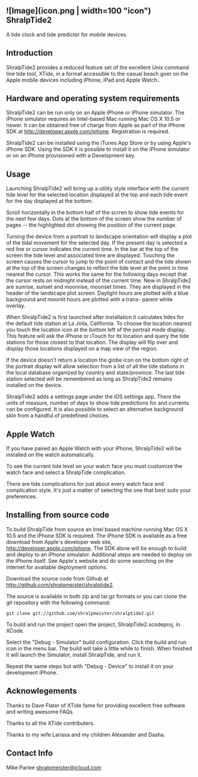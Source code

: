 ![Image](icon.png | width=100  "icon")
ShralpTide2  
-----------
A tide clock and tide predictor for mobile devices.

Introduction
------------

ShralpTide2 provides a reduced feature set of the excellent Unix
command line tide tool, XTide, in a format accessible to the casual
beach goer on the Apple mobile devices including iPhone, iPad and
Apple Watch..

Hardware and operating system requirements
------------------------------------------

ShralpTide2 can be run only on an Apple iPhone or iPhone simulator. 
The iPhone simulator requires an Intel-based Mac running Mac OS X 10.5
or newer.  It can be obtained free of charge from Apple as part of the 
iPhone SDK at http://developer.apple.com/iphone. Registration is required.

ShralpTide2 can be installed using the iTunes App Store or by using Apple's
iPhone SDK. Using the SDK it is possible to install it on the iPhone 
simulator or on an iPhone provisioned with a Development key.

Usage
-----

Launching ShralpTide2 will bring up a utility style interface with the current
tide level for the selected location displayed at the top and each tide event
for the day displayed at the bottom.

Scroll horizontally in the bottom half of the scrren to show tide events for 
the next few days. Dots at the bottom of the screen show
the number of pages -- the highlighted dot showing the position of the
current page.

Turning the device from a portrait to landscape orientation will display a
plot of the tidal movement for the selected day. If the present day is 
selected a red line or cursor indicates the current time. In the bar at the
top of the screen the tide level and associated time are displayed. Touching 
the screen causes the cursor to jump to the point of contact and the tide
shown at the top of the screen changes to reflect the tide level at the 
point in time nearest the cursor. This works the same for the following days
except that the cursor rests on midnight instead of the current time. New
in ShralpTide2 are sunrise, sunset and moonrise, moonset times. They are
displayed in the header of the landscape plot screen. Daylight hours are
plotted with a blue background and moonlit hours are plotted with a trans-
parent white overlay.

When ShralpTide2 is first launched after installation it calculates tides for
the default tide station at La Jolla, California. To choose the location
nearest you touch the location icon at the bottom left of the portrait mode
display. This feature will ask the iPhone or iTouch for its location and
query the tide stations for those closest to that location. The display will
flip over and display those locations displayed on a map view of the region.

If the device doesn't return a location the globe icon on the bottom right
of the portrait display will allow selection from a list of all the tide
stations in the local database organized by country and state/province. The 
last tide station selected will be remembered as long as ShralpTide2 remains 
installed on the device.

ShralpTide2 adds a settings page under the iOS settings app. There the units
of measure, number of days to show tide predictions for and currents can be
configured. It is also possible to select an alternative background skin from
a handful of predefined choices.

Apple Watch
-----------

If you have paired an Apple Watch with your iPhone, ShralpTide2 will be
installed on the watch automatically.

To see the current tide level on your watch face you must customize the
watch face and select a ShralpTide complication. 

There are tide complications
for just about every watch face and complication style. It's just a matter 
of selecting the one that best suits your preferences.


Installing from source code
---------------------------

To build ShralpTide from source an Intel based machine running Mac OS X 10.5
and the iPhone SDK is required. The iPhone SDK is available as a free download
from Apple's developer web site, http://developer.apple.com/iphone. The SDK
alone will be enough to build and deploy to an iPhone simulator. Additional
steps are needed to deploy on the iPhone itself. See Apple's website and do
some searching on the internet for available deployment options.

Download the source code from Github at 
http://github.com/shralpmeister/shralptide2.

The source is available in both zip and tar.gz formats or you can clone the
git repository with the following command:

    git clone git://github.com/shralpmeister/shralptide2.git

To build and run the project open the project, ShralpTide2.xcodeproj, in XCode.

Select the "Debug - Simulator" build configuration. Click the build and run 
icon in the menu bar. The build will take a little while to finish. When
finished it will launch the Simulator, install ShralpTide, and run it.

Repeat the same steps but with "Debug - Device" to install it on your 
development iPhone.

Acknowlegements
---------------

Thanks to Dave Flater of XTide fame for providing excellent free software
and writing awesome FAQs.

Thanks to all the XTide contributers.

Thanks to my wife Larissa and my children Alexander and Dasha.

Contact Info
------------

Mike Parlee
[shralpmeister@icloud.com](mailto://shralpmeister@icloud.com)
